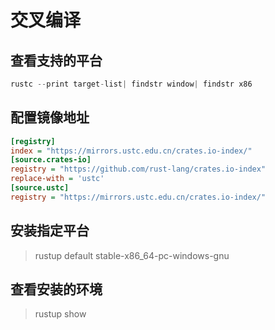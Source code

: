 # 交叉编译
## 查看支持的平台
```rust
rustc --print target-list| findstr window| findstr x86
```
## 配置镜像地址
```ini
[registry]
index = "https://mirrors.ustc.edu.cn/crates.io-index/"
[source.crates-io]
registry = "https://github.com/rust-lang/crates.io-index"
replace-with = 'ustc'
[source.ustc]
registry = "https://mirrors.ustc.edu.cn/crates.io-index/"
```
## 安装指定平台
>rustup default stable-x86_64-pc-windows-gnu
## 查看安装的环境
>rustup show
